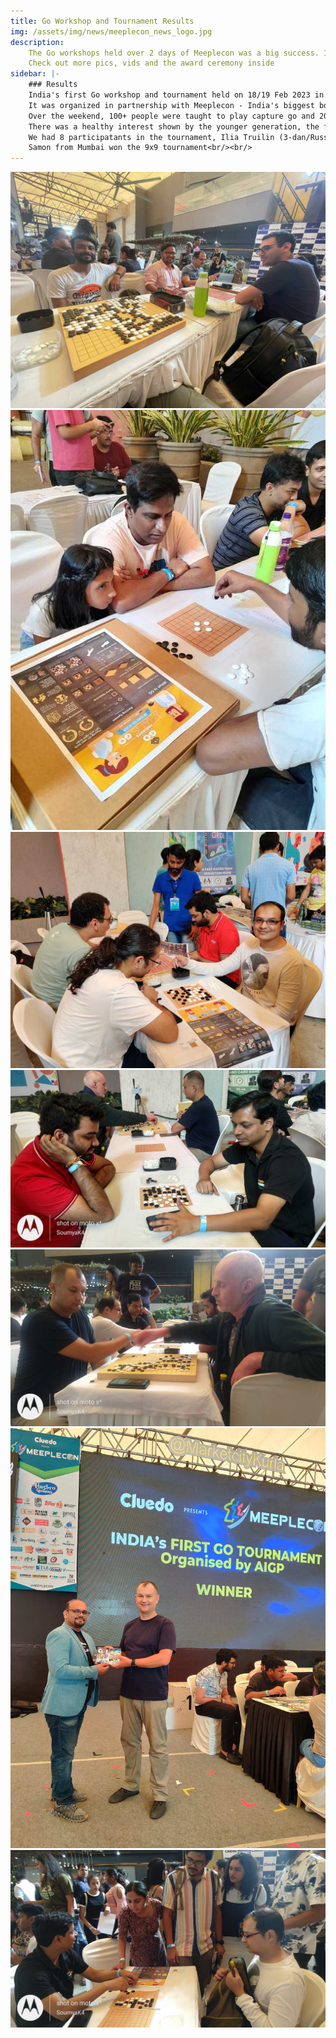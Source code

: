 ```yaml
---
title: Go Workshop and Tournament Results
img: /assets/img/news/meeplecon_news_logo.jpg
description:
    The Go workshops held over 2 days of Meeplecon was a big success. Ilia Trullin from Russia won the 19x19 tournament!
    Check out more pics, vids and the award ceremony inside
sidebar: |-
    ### Results
    India's first Go workshop and tournament held on 18/19 Feb 2023 in Mumbai was a huge success!<br/><br/>
    It was organized in partnership with Meeplecon - India's biggest boardgames convention<br/><br/>
    Over the weekend, 100+ people were taught to play capture go and 20 of them proceeded to learn and play full 9x9 games<br/><br/>
    There was a healthy interest shown by the younger generation, the future of Go in India looks encouraging<br/><br/>
    We had 8 participatants in the tournament, Ilia Truilin (3-dan/Russia) won the 19x19 tournament, Urban Larsson(5-kyu/Sweden) came in runners-up<br/><br/>
    Samon from Mumbai won the 9x9 tournament<br/><br/>
---
```


![](/assets/img/meetups/meeplecon2023/IMG-20230218-WA0065.jpg)
![](/assets/img/meetups/meeplecon2023/IMG-20230218-WA0070.jpg)
![](/assets/img/meetups/meeplecon2023/IMG_20230219_122755.jpg)
![](/assets/img/meetups/meeplecon2023/IMG_20230219_131702577_HDR.jpg)
![](/assets/img/meetups/meeplecon2023/IMG_20230219_132005606.jpg)
![](/assets/img/meetups/meeplecon2023/IMG_20230219_150954.jpg)
![](/assets/img/meetups/meeplecon2023/IMG_20230219_152700097.jpg)

